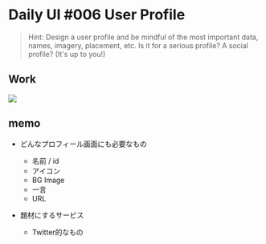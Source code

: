 # Daily UI #006 User Profile

> Hint: Design a user profile and be mindful of the most important data, names, imagery, placement, etc. Is it for a serious profile? A social profile? (It's up to you!)

## Work
![](https://gyazo.com/92b4b92ef7887a1c83579892b61e3b39)

## memo
- どんなプロフィール画面にも必要なもの
  - 名前 / id
  - アイコン
  - BG Image
  - 一言
  - URL

- 題材にするサービス
  - Twitter的なもの
